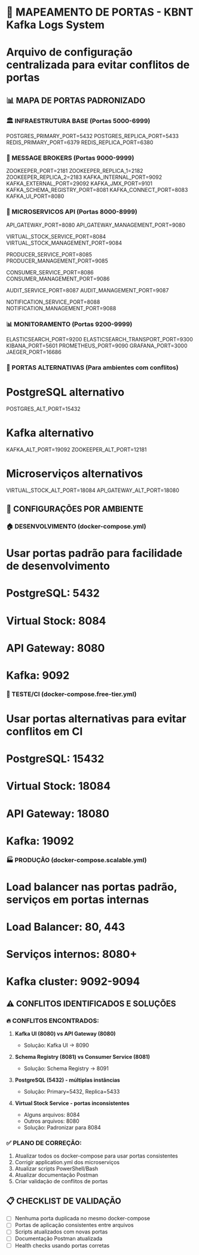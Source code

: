 # 🔌 MAPEAMENTO DE PORTAS - KBNT Kafka Logs System
# Arquivo de configuração centralizada para evitar conflitos de portas

## 📊 MAPA DE PORTAS PADRONIZADO

### 🏛️ INFRAESTRUTURA BASE (Portas 5000-6999)
POSTGRES_PRIMARY_PORT=5432
POSTGRES_REPLICA_PORT=5433  
REDIS_PRIMARY_PORT=6379
REDIS_REPLICA_PORT=6380

### 🔄 MESSAGE BROKERS (Portas 9000-9999)
ZOOKEEPER_PORT=2181
ZOOKEEPER_REPLICA_1=2182
ZOOKEEPER_REPLICA_2=2183
KAFKA_INTERNAL_PORT=9092
KAFKA_EXTERNAL_PORT=29092
KAFKA_JMX_PORT=9101
KAFKA_SCHEMA_REGISTRY_PORT=8081
KAFKA_CONNECT_PORT=8083
KAFKA_UI_PORT=8080

### 🚀 MICROSERVICOS API (Portas 8000-8999)
API_GATEWAY_PORT=8080
API_GATEWAY_MANAGEMENT_PORT=9080

VIRTUAL_STOCK_SERVICE_PORT=8084
VIRTUAL_STOCK_MANAGEMENT_PORT=9084

PRODUCER_SERVICE_PORT=8085
PRODUCER_MANAGEMENT_PORT=9085

CONSUMER_SERVICE_PORT=8086
CONSUMER_MANAGEMENT_PORT=9086

AUDIT_SERVICE_PORT=8087
AUDIT_MANAGEMENT_PORT=9087

NOTIFICATION_SERVICE_PORT=8088
NOTIFICATION_MANAGEMENT_PORT=9088

### 📊 MONITORAMENTO (Portas 9200-9999)
ELASTICSEARCH_PORT=9200
ELASTICSEARCH_TRANSPORT_PORT=9300
KIBANA_PORT=5601
PROMETHEUS_PORT=9090
GRAFANA_PORT=3000
JAEGER_PORT=16686

### 🔧 PORTAS ALTERNATIVAS (Para ambientes com conflitos)
# PostgreSQL alternativo
POSTGRES_ALT_PORT=15432

# Kafka alternativo  
KAFKA_ALT_PORT=19092
ZOOKEEPER_ALT_PORT=12181

# Microserviços alternativos
VIRTUAL_STOCK_ALT_PORT=18084
API_GATEWAY_ALT_PORT=18080

## 🎯 CONFIGURAÇÕES POR AMBIENTE

### 🏠 DESENVOLVIMENTO (docker-compose.yml)
# Usar portas padrão para facilidade de desenvolvimento
# PostgreSQL: 5432
# Virtual Stock: 8084  
# API Gateway: 8080
# Kafka: 9092

### 🧪 TESTE/CI (docker-compose.free-tier.yml)
# Usar portas alternativas para evitar conflitos em CI
# PostgreSQL: 15432
# Virtual Stock: 18084
# API Gateway: 18080
# Kafka: 19092

### 🏭 PRODUÇÃO (docker-compose.scalable.yml)
# Load balancer nas portas padrão, serviços em portas internas
# Load Balancer: 80, 443
# Serviços internos: 8080+
# Kafka cluster: 9092-9094

## ⚠️ CONFLITOS IDENTIFICADOS E SOLUÇÕES

### 🔥 CONFLITOS ENCONTRADOS:
1. **Kafka UI (8080) vs API Gateway (8080)**
   - Solução: Kafka UI → 8090

2. **Schema Registry (8081) vs Consumer Service (8081)**  
   - Solução: Schema Registry → 8091

3. **PostgreSQL (5432) - múltiplas instâncias**
   - Solução: Primary=5432, Replica=5433

4. **Virtual Stock Service - portas inconsistentes**
   - Alguns arquivos: 8084
   - Outros arquivos: 8080 
   - Solução: Padronizar para 8084

### ✅ PLANO DE CORREÇÃO:
1. Atualizar todos os docker-compose para usar portas consistentes
2. Corrigir application.yml dos microserviços
3. Atualizar scripts PowerShell/Bash
4. Atualizar documentação Postman
5. Criar validação de conflitos de portas

## 📋 CHECKLIST DE VALIDAÇÃO
- [ ] Nenhuma porta duplicada no mesmo docker-compose
- [ ] Portas de aplicação consistentes entre arquivos
- [ ] Scripts atualizados com novas portas
- [ ] Documentação Postman atualizada
- [ ] Health checks usando portas corretas